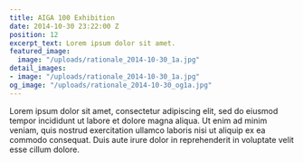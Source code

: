```yaml
---
title: AIGA 100 Exhibition
date: 2014-10-30 23:22:00 Z
position: 12
excerpt_text: Lorem ipsum dolor sit amet.
featured_image:
  image: "/uploads/rationale_2014-10-30_1a.jpg"
detail_images:
- image: "/uploads/rationale_2014-10-30_1a.jpg"
og_image: "/uploads/rationale_2014-10-30_og1a.jpg"
---
```


Lorem ipsum dolor sit amet, consectetur adipiscing elit, sed do eiusmod tempor incididunt ut labore et dolore magna aliqua. Ut enim ad minim veniam, quis nostrud exercitation ullamco laboris nisi ut aliquip ex ea commodo consequat. Duis aute irure dolor in reprehenderit in voluptate velit esse cillum dolore.